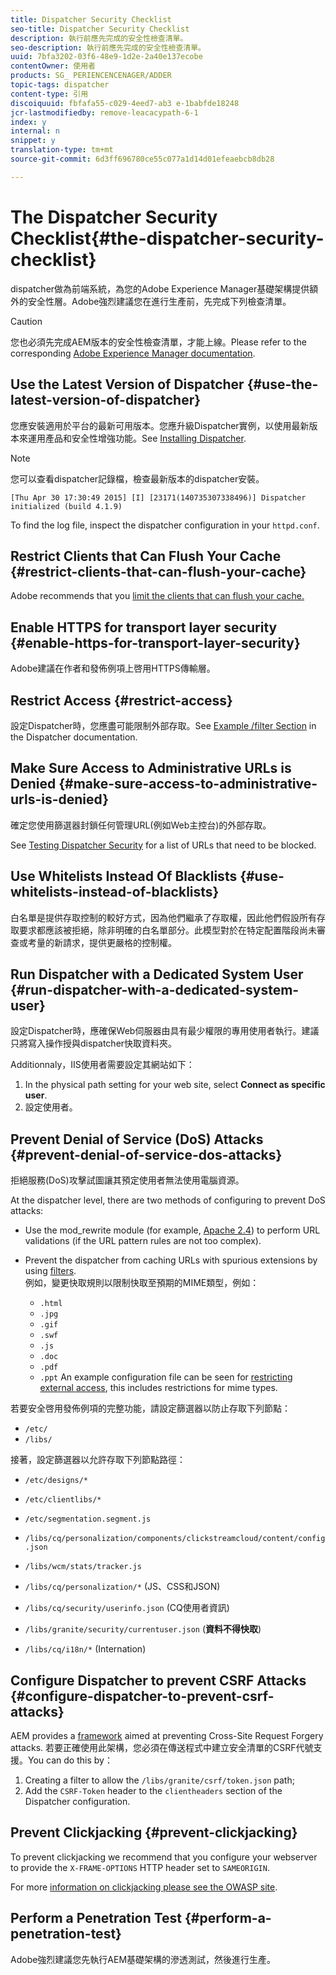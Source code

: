 ```yaml
---
title: Dispatcher Security Checklist
seo-title: Dispatcher Security Checklist
description: 執行前應先完成的安全性檢查清單。
seo-description: 執行前應先完成的安全性檢查清單。
uuid: 7bfa3202-03f6-48e9-1d2e-2a40e137ecobe
contentOwner: 使用者
products: SG_ PERIENCENCENAGER/ADDER
topic-tags: dispatcher
content-type: 引用
discoiquuid: fbfafa55-c029-4eed7-ab3 e-1babfde18248
jcr-lastmodifiedby: remove-leacacypath-6-1
index: y
internal: n
snippet: y
translation-type: tm+mt
source-git-commit: 6d3ff696780ce55c077a1d14d01efeaebcb8db28

---
```



# The Dispatcher Security Checklist{#the-dispatcher-security-checklist}

<!-- 

Comment Type: remark
Last Modified By: unknown unknown (ims-author-00AF43764F54BE740A490D44@AdobeID)
Last Modified Date: 2015-06-05T05:14:35.365-0400

<p>Food for thought listed on <a href="https://jira.corp.adobe.com/browse/DOC-5649">DOC-5649</a>. To be considered while proof-reading.</p> 
<p> </p>

 -->

dispatcher做為前端系統，為您的Adobe Experience Manager基礎架構提供額外的安全性層。Adobe強烈建議您在進行生產前，先完成下列檢查清單。

>[!CAUTION]
>
>您也必須先完成AEM版本的安全性檢查清單，才能上線。Please refer to the corresponding [Adobe Experience Manager documentation](https://helpx.adobe.com/experience-manager/6-3/sites/administering/using/security-checklist.html).

## Use the Latest Version of Dispatcher {#use-the-latest-version-of-dispatcher}

您應安裝適用於平台的最新可用版本。您應升級Dispatcher實例，以使用最新版本來運用產品和安全性增強功能。See [Installing Dispatcher](dispatcher-install.md).

>[!NOTE]
>
>您可以查看dispatcher記錄檔，檢查最新版本的dispatcher安裝。
>
>`[Thu Apr 30 17:30:49 2015] [I] [23171(140735307338496)] Dispatcher initialized (build 4.1.9)`
>
>To find the log file, inspect the dispatcher configuration in your `httpd.conf`.

## Restrict Clients that Can Flush Your Cache {#restrict-clients-that-can-flush-your-cache}

Adobe recommends that you [limit the clients that can flush your cache.](dispatcher-configuration.md#limiting-the-clients-that-can-flush-the-cache)

## Enable HTTPS for transport layer security {#enable-https-for-transport-layer-security}

Adobe建議在作者和發佈例項上啓用HTTPS傳輸層。

<!-- 

Comment Type: remark
Last Modified By: unknown unknown (ims-author-00AF43764F54BE740A490D44@AdobeID)
Last Modified Date: 2015-06-26T04:41:28.841-0400

<p>Recommended to have SSL termination, front end SSL.</p> 
<p>Question is do we want to have SSL communication between dispatcher and AEM instances (publish and/or author).</p> 
<p>We might want to have two items:</p> 
<ul> 
 <li>MUST HTTPS clients -&gt; dispatcher / load balancer</li> 
 <li>NICE load balancer -&gt; dispatcher<br /> </li> 
 <li>NICE dispatcher -&gt; instances if sensitive information such as credit cards / or infrastructure requirements such as DMZ</li> 
</ul>

 -->

## Restrict Access {#restrict-access}

設定Dispatcher時，您應盡可能限制外部存取。See [Example /filter Section](dispatcher-configuration.md#main-pars_184_1_title) in the Dispatcher documentation.

## Make Sure Access to Administrative URLs is Denied {#make-sure-access-to-administrative-urls-is-denied}

確定您使用篩選器封鎖任何管理URL(例如Web主控台)的外部存取。

See [Testing Dispatcher Security](dispatcher-configuration.md#testing-dispatcher-security) for a list of URLs that need to be blocked.

## Use Whitelists Instead Of Blacklists {#use-whitelists-instead-of-blacklists}

白名單是提供存取控制的較好方式，因為他們繼承了存取權，因此他們假設所有存取要求都應該被拒絕，除非明確的白名單部分。此模型對於在特定配置階段尚未審查或考量的新請求，提供更嚴格的控制權。

## Run Dispatcher with a Dedicated System User {#run-dispatcher-with-a-dedicated-system-user}

設定Dispatcher時，應確保Web伺服器由具有最少權限的專用使用者執行。建議只將寫入操作授與dispatcher快取資料夾。

Additionnaly，IIS使用者需要設定其網站如下：

1. In the physical path setting for your web site, select **Connect as specific user**.
1. 設定使用者。

## Prevent Denial of Service (DoS) Attacks {#prevent-denial-of-service-dos-attacks}

拒絕服務(DoS)攻擊試圖讓其預定使用者無法使用電腦資源。

At the dispatcher level, there are two methods of configuring to prevent DoS attacks: [](https://docs.adobe.com/content/docs/en/dispatcher.html#/filter (Filters))

* Use the mod_rewrite module (for example, [Apache 2.4](https://httpd.apache.org/docs/2.4/mod/mod_rewrite.html)) to perform URL validations (if the URL pattern rules are not too complex).

* Prevent the dispatcher from caching URLs with spurious extensions by using [filters](dispatcher-configuration.md#configuring-access-to-conten-tfilter).\
   例如，變更快取規則以限制快取至預期的MIME類型，例如：

   * `.html`
   * `.jpg`
   * `.gif`
   * `.swf`
   * `.js`
   * `.doc`
   * `.pdf`
   * `.ppt`
   An example configuration file can be seen for [restricting external access](#restrict-access), this includes restrictions for mime types.

若要安全啓用發佈例項的完整功能，請設定篩選器以防止存取下列節點：

* `/etc/`
* `/libs/`

接著，設定篩選器以允許存取下列節點路徑：

* `/etc/designs/*`
* `/etc/clientlibs/*`
* `/etc/segmentation.segment.js`
* `/libs/cq/personalization/components/clickstreamcloud/content/config.json`
* `/libs/wcm/stats/tracker.js`
* `/libs/cq/personalization/*` (JS、CSS和JSON)
* `/libs/cq/security/userinfo.json` (CQ使用者資訊)
* `/libs/granite/security/currentuser.json` (**資料不得快取**)

* `/libs/cq/i18n/*` (Internation)

<!-- 

Comment Type: remark
Last Modified By: unknown unknown (ims-author-00AF43764F54BE740A490D44@AdobeID)
Last Modified Date: 2015-06-26T04:38:17.016-0400

<p>We need to highlight whether a path applies to all versions or specific ones.<br /> </p>

 -->

## Configure Dispatcher to prevent CSRF Attacks {#configure-dispatcher-to-prevent-csrf-attacks}

AEM provides a [framework](https://helpx.adobe.com/experience-manager/6-3/sites/administering/using/security-checklist.html#verification-steps) aimed at preventing Cross-Site Request Forgery attacks. 若要正確使用此架構，您必須在傳送程式中建立安全清單的CSRF代號支援。You can do this by：

1. Creating a filter to allow the `/libs/granite/csrf/token.json` path;
1. Add the `CSRF-Token` header to the `clientheaders` section of the Dispatcher configuration.

## Prevent Clickjacking {#prevent-clickjacking}

To prevent clickjacking we recommend that you configure your webserver to provide the `X-FRAME-OPTIONS` HTTP header set to `SAMEORIGIN`.

For more [information on clickjacking please see the OWASP site](https://www.owasp.org/index.php/Clickjacking).

## Perform a Penetration Test {#perform-a-penetration-test}

Adobe強烈建議您先執行AEM基礎架構的滲透測試，然後進行生產。

